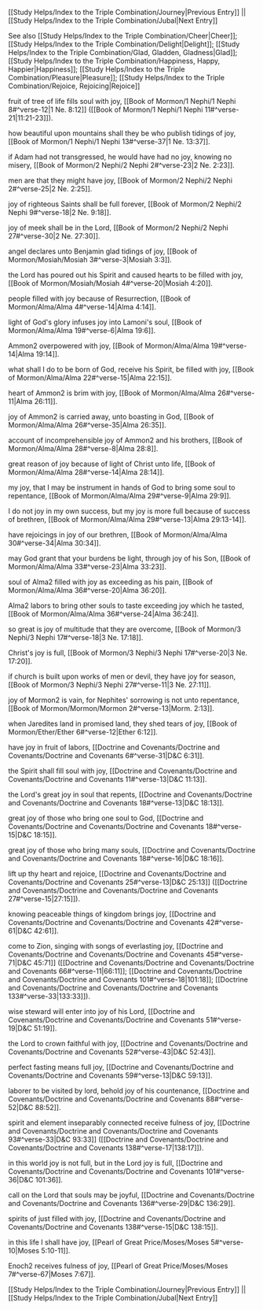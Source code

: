[[Study Helps/Index to the Triple Combination/Journey|Previous Entry]]  ||  [[Study Helps/Index to the Triple Combination/Jubal|Next Entry]]

 See also [[Study Helps/Index to the Triple Combination/Cheer|Cheer]]; [[Study Helps/Index to the Triple Combination/Delight|Delight]]; [[Study Helps/Index to the Triple Combination/Glad, Gladden, Gladness|Glad]]; [[Study Helps/Index to the Triple Combination/Happiness, Happy, Happier|Happiness]]; [[Study Helps/Index to the Triple Combination/Pleasure|Pleasure]]; [[Study Helps/Index to the Triple Combination/Rejoice, Rejoicing|Rejoice]]

 fruit of tree of life fills soul with joy, [[Book of Mormon/1 Nephi/1 Nephi 8#^verse-12|1 Ne. 8:12]] ([[Book of Mormon/1 Nephi/1 Nephi 11#^verse-21|11:21-23]]).

 how beautiful upon mountains shall they be who publish tidings of joy, [[Book of Mormon/1 Nephi/1 Nephi 13#^verse-37|1 Ne. 13:37]].

 if Adam had not transgressed, he would have had no joy, knowing no misery, [[Book of Mormon/2 Nephi/2 Nephi 2#^verse-23|2 Ne. 2:23]].

 men are that they might have joy, [[Book of Mormon/2 Nephi/2 Nephi 2#^verse-25|2 Ne. 2:25]].

 joy of righteous Saints shall be full forever, [[Book of Mormon/2 Nephi/2 Nephi 9#^verse-18|2 Ne. 9:18]].

 joy of meek shall be in the Lord, [[Book of Mormon/2 Nephi/2 Nephi 27#^verse-30|2 Ne. 27:30]].

 angel declares unto Benjamin glad tidings of joy, [[Book of Mormon/Mosiah/Mosiah 3#^verse-3|Mosiah 3:3]].

 the Lord has poured out his Spirit and caused hearts to be filled with joy, [[Book of Mormon/Mosiah/Mosiah 4#^verse-20|Mosiah 4:20]].

 people filled with joy because of Resurrection, [[Book of Mormon/Alma/Alma 4#^verse-14|Alma 4:14]].

 light of God's glory infuses joy into Lamoni's soul, [[Book of Mormon/Alma/Alma 19#^verse-6|Alma 19:6]].

 Ammon2 overpowered with joy, [[Book of Mormon/Alma/Alma 19#^verse-14|Alma 19:14]].

 what shall I do to be born of God, receive his Spirit, be filled with joy, [[Book of Mormon/Alma/Alma 22#^verse-15|Alma 22:15]].

 heart of Ammon2 is brim with joy, [[Book of Mormon/Alma/Alma 26#^verse-11|Alma 26:11]].

 joy of Ammon2 is carried away, unto boasting in God, [[Book of Mormon/Alma/Alma 26#^verse-35|Alma 26:35]].

 account of incomprehensible joy of Ammon2 and his brothers, [[Book of Mormon/Alma/Alma 28#^verse-8|Alma 28:8]].

 great reason of joy because of light of Christ unto life, [[Book of Mormon/Alma/Alma 28#^verse-14|Alma 28:14]].

 my joy, that I may be instrument in hands of God to bring some soul to repentance, [[Book of Mormon/Alma/Alma 29#^verse-9|Alma 29:9]].

 I do not joy in my own success, but my joy is more full because of success of brethren, [[Book of Mormon/Alma/Alma 29#^verse-13|Alma 29:13-14]].

 have rejoicings in joy of our brethren, [[Book of Mormon/Alma/Alma 30#^verse-34|Alma 30:34]].

 may God grant that your burdens be light, through joy of his Son, [[Book of Mormon/Alma/Alma 33#^verse-23|Alma 33:23]].

 soul of Alma2 filled with joy as exceeding as his pain, [[Book of Mormon/Alma/Alma 36#^verse-20|Alma 36:20]].

 Alma2 labors to bring other souls to taste exceeding joy which he tasted, [[Book of Mormon/Alma/Alma 36#^verse-24|Alma 36:24]].

 so great is joy of multitude that they are overcome, [[Book of Mormon/3 Nephi/3 Nephi 17#^verse-18|3 Ne. 17:18]].

 Christ's joy is full, [[Book of Mormon/3 Nephi/3 Nephi 17#^verse-20|3 Ne. 17:20]].

 if church is built upon works of men or devil, they have joy for season, [[Book of Mormon/3 Nephi/3 Nephi 27#^verse-11|3 Ne. 27:11]].

 joy of Mormon2 is vain, for Nephites' sorrowing is not unto repentance, [[Book of Mormon/Mormon/Mormon 2#^verse-13|Morm. 2:13]].

 when Jaredites land in promised land, they shed tears of joy, [[Book of Mormon/Ether/Ether 6#^verse-12|Ether 6:12]].

 have joy in fruit of labors, [[Doctrine and Covenants/Doctrine and Covenants/Doctrine and Covenants 6#^verse-31|D&C 6:31]].

 the Spirit shall fill soul with joy, [[Doctrine and Covenants/Doctrine and Covenants/Doctrine and Covenants 11#^verse-13|D&C 11:13]].

 the Lord's great joy in soul that repents, [[Doctrine and Covenants/Doctrine and Covenants/Doctrine and Covenants 18#^verse-13|D&C 18:13]].

 great joy of those who bring one soul to God, [[Doctrine and Covenants/Doctrine and Covenants/Doctrine and Covenants 18#^verse-15|D&C 18:15]].

 great joy of those who bring many souls, [[Doctrine and Covenants/Doctrine and Covenants/Doctrine and Covenants 18#^verse-16|D&C 18:16]].

 lift up thy heart and rejoice, [[Doctrine and Covenants/Doctrine and Covenants/Doctrine and Covenants 25#^verse-13|D&C 25:13]] ([[Doctrine and Covenants/Doctrine and Covenants/Doctrine and Covenants 27#^verse-15|27:15]]).

 knowing peaceable things of kingdom brings joy, [[Doctrine and Covenants/Doctrine and Covenants/Doctrine and Covenants 42#^verse-61|D&C 42:61]].

 come to Zion, singing with songs of everlasting joy, [[Doctrine and Covenants/Doctrine and Covenants/Doctrine and Covenants 45#^verse-71|D&C 45:71]] ([[Doctrine and Covenants/Doctrine and Covenants/Doctrine and Covenants 66#^verse-11|66:11]]; [[Doctrine and Covenants/Doctrine and Covenants/Doctrine and Covenants 101#^verse-18|101:18]]; [[Doctrine and Covenants/Doctrine and Covenants/Doctrine and Covenants 133#^verse-33|133:33]]).

 wise steward will enter into joy of his Lord, [[Doctrine and Covenants/Doctrine and Covenants/Doctrine and Covenants 51#^verse-19|D&C 51:19]].

 the Lord to crown faithful with joy, [[Doctrine and Covenants/Doctrine and Covenants/Doctrine and Covenants 52#^verse-43|D&C 52:43]].

 perfect fasting means full joy, [[Doctrine and Covenants/Doctrine and Covenants/Doctrine and Covenants 59#^verse-13|D&C 59:13]].

 laborer to be visited by lord, behold joy of his countenance, [[Doctrine and Covenants/Doctrine and Covenants/Doctrine and Covenants 88#^verse-52|D&C 88:52]].

 spirit and element inseparably connected receive fulness of joy, [[Doctrine and Covenants/Doctrine and Covenants/Doctrine and Covenants 93#^verse-33|D&C 93:33]] ([[Doctrine and Covenants/Doctrine and Covenants/Doctrine and Covenants 138#^verse-17|138:17]]).

 in this world joy is not full, but in the Lord joy is full, [[Doctrine and Covenants/Doctrine and Covenants/Doctrine and Covenants 101#^verse-36|D&C 101:36]].

 call on the Lord that souls may be joyful, [[Doctrine and Covenants/Doctrine and Covenants/Doctrine and Covenants 136#^verse-29|D&C 136:29]].

 spirits of just filled with joy, [[Doctrine and Covenants/Doctrine and Covenants/Doctrine and Covenants 138#^verse-15|D&C 138:15]].

 in this life I shall have joy, [[Pearl of Great Price/Moses/Moses 5#^verse-10|Moses 5:10-11]].

 Enoch2 receives fulness of joy, [[Pearl of Great Price/Moses/Moses 7#^verse-67|Moses 7:67]].

[[Study Helps/Index to the Triple Combination/Journey|Previous Entry]]  ||  [[Study Helps/Index to the Triple Combination/Jubal|Next Entry]]